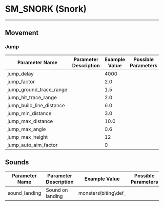 # SM_SNORK (Snork)

___

## Movement

### Jump

| Parameter Name | Parameter Description | Example Value | Possible Parameters |
|---|---|---|---|
| jump_delay |  | 4000 |  |
| jump_factor |  | 2.0 |  |
| jump_ground_trace_range |  | 1.5 |  |
| jump_hit_trace_range |  | 2.0 |  |
| jump_build_line_distance |  | 6.0 |  |
| jump_min_distance |  | 3.0 |  |
| jump_max_distance |  | 10.0 |  |
| jump_max_angle |  | 0.6 |  |
| jump_max_height |  | 12 |  |
| jump_auto_aim_factor |  | 0 |  |

## Sounds

| Parameter Name | Parameter Description | Example Value | Possible Parameters |
|---|---|---|---|
| sound_landing | Sound on landing | monsters\biting\def_ |  |
